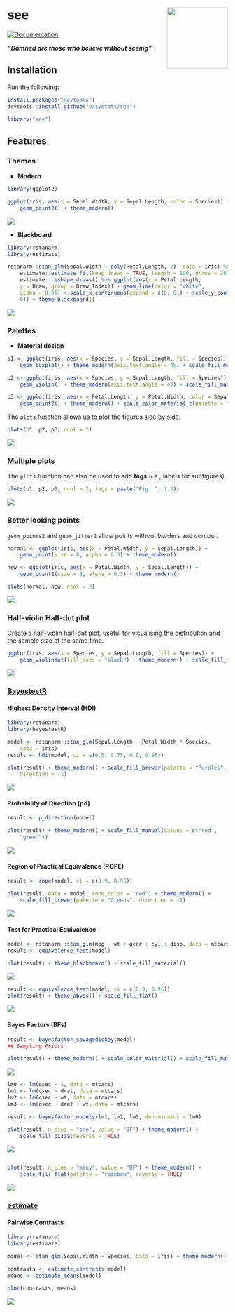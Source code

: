 
# see <img src='man/figures/logo.png' align="right" height="139" />

<!-- [![Build -->

<!-- Status](https://travis-ci.org/easystats/see.svg?branch=master)](https://travis-ci.org/easystats/see) -->

<!-- [![codecov](https://codecov.io/gh/easystats/see/branch/master/graph/badge.svg)](https://codecov.io/gh/easystats/see) -->

[![Documentation](https://img.shields.io/badge/documentation-see-orange.svg?colorB=E91E63)](https://easystats.github.io/see/)

***“Damned are those who believe without seeing”***

## Installation

Run the following:

``` r
install.packages("devtools")
devtools::install_github("easystats/see")
```

``` r
library("see")
```

## Features

### Themes

  - **Modern**

<!-- end list -->

``` r
library(ggplot2)

ggplot(iris, aes(x = Sepal.Width, y = Sepal.Length, color = Species)) + 
    geom_point2() + theme_modern()
```

![](man/figures/unnamed-chunk-4-1.png)<!-- -->

  - **Blackboard**

<!-- end list -->

``` r
library(rstanarm)
library(estimate)

rstanarm::stan_glm(Sepal.Width ~ poly(Petal.Length, 2), data = iris) %>% 
    estimate::estimate_fit(keep_draws = TRUE, length = 100, draws = 250) %>% 
    estimate::reshape_draws() %>% ggplot(aes(x = Petal.Length, 
    y = Draw, group = Draw_Index)) + geom_line(color = "white", 
    alpha = 0.05) + scale_x_continuous(expand = c(0, 0)) + scale_y_continuous(expand = c(0, 
    0)) + theme_blackboard()
```

![](man/figures/unnamed-chunk-6-1.png)<!-- -->

### Palettes

  - **Material design**

<!-- end list -->

``` r
p1 <- ggplot(iris, aes(x = Species, y = Sepal.Length, fill = Species)) + 
    geom_boxplot() + theme_modern(axis.text.angle = 45) + scale_fill_material_d()

p2 <- ggplot(iris, aes(x = Species, y = Sepal.Length, fill = Species)) + 
    geom_violin() + theme_modern(axis.text.angle = 45) + scale_fill_material_d(palette = "ice")

p3 <- ggplot(iris, aes(x = Petal.Length, y = Petal.Width, color = Sepal.Length)) + 
    geom_point2() + theme_modern() + scale_color_material_c(palette = "rainbow")
```

The `plots` function allows us to plot the figures side by side.

``` r
plots(p1, p2, p3, ncol = 2)
```

![](man/figures/unnamed-chunk-8-1.png)<!-- -->

### Multiple plots

The `plots` function can also be used to add **tags** (*i.e.*, labels
for subfigures).

``` r
plots(p1, p2, p3, ncol = 2, tags = paste("Fig. ", 1:3))
```

![](man/figures/unnamed-chunk-9-1.png)<!-- -->

### Better looking points

`geom_points2` and `geom_jitter2` allow points without borders and
contour.

``` r
normal <- ggplot(iris, aes(x = Petal.Width, y = Sepal.Length)) + 
    geom_point(size = 8, alpha = 0.3) + theme_modern()

new <- ggplot(iris, aes(x = Petal.Width, y = Sepal.Length)) + 
    geom_point2(size = 8, alpha = 0.3) + theme_modern()

plots(normal, new, ncol = 2)
```

![](man/figures/unnamed-chunk-10-1.png)<!-- -->

### Half-violin Half-dot plot

Create a half-violin half-dot plot, useful for visualising the
distribution and the sample size at the same time.

``` r
ggplot(iris, aes(x = Species, y = Sepal.Length, fill = Species)) + 
    geom_violindot(fill_dots = "black") + theme_modern() + scale_fill_material_d()
```

![](man/figures/unnamed-chunk-11-1.png)<!-- -->

### [BayestestR](https://github.com/easystats/bayestestR)

#### Highest Density Interval (HDI)

``` r
library(rstanarm)
library(bayestestR)

model <- rstanarm::stan_glm(Sepal.Length ~ Petal.Width * Species, 
    data = iris)
result <- hdi(model, ci = c(0.5, 0.75, 0.9, 0.95))

plot(result) + theme_modern() + scale_fill_brewer(palette = "Purples", 
    direction = -1)
```

![](man/figures/unnamed-chunk-13-1.png)<!-- -->

#### Probability of Direction (pd)

``` r
result <- p_direction(model)

plot(result) + theme_modern() + scale_fill_manual(values = c("red", 
    "green"))
```

![](man/figures/unnamed-chunk-15-1.png)<!-- -->

#### Region of Practical Equivalence (ROPE)

``` r
result <- rope(model, ci = c(0.9, 0.95))

plot(result, data = model, rope_color = "red") + theme_modern() + 
    scale_fill_brewer(palette = "Greens", direction = -1)
```

![](man/figures/unnamed-chunk-17-1.png)<!-- -->

#### Test for Practical Equivalence

``` r
model <- rstanarm::stan_glm(mpg ~ wt + gear + cyl + disp, data = mtcars)
result <- equivalence_test(model)

plot(result) + theme_blackboard() + scale_fill_material()
```

![](man/figures/unnamed-chunk-19-1.png)<!-- -->

``` r
result <- equivalence_test(model, ci = c(0.9, 0.95))
plot(result) + theme_abyss() + scale_fill_flat()
```

![](man/figures/unnamed-chunk-20-1.png)<!-- -->

#### Bayes Factors (BFs)

``` r
result <- bayesfactor_savagedickey(model)
## Sampling Priors

plot(result) + theme_modern() + scale_color_material() + scale_fill_material()
```

![](man/figures/unnamed-chunk-21-1.png)<!-- -->

``` r
lm0 <- lm(qsec ~ 1, data = mtcars)
lm1 <- lm(qsec ~ drat, data = mtcars)
lm2 <- lm(qsec ~ wt, data = mtcars)
lm3 <- lm(qsec ~ drat + wt, data = mtcars)

result <- bayesfactor_models(lm1, lm2, lm3, denominator = lm0)

plot(result, n_pies = "one", value = "BF") + theme_modern() + 
    scale_fill_pizza(reverse = TRUE)
```

![](man/figures/unnamed-chunk-22-1.png)<!-- -->

``` r

plot(result, n_pies = "many", value = "BF") + theme_modern() + 
    scale_fill_flat(palette = "rainbow", reverse = TRUE)
```

![](man/figures/unnamed-chunk-22-2.png)<!-- -->

### [estimate](https://github.com/easystats/estimate)

#### Pairwise Contrasts

``` r
library(rstanarm)
library(estimate)

model <- stan_glm(Sepal.Width ~ Species, data = iris) + theme_modern()

contrasts <- estimate_contrasts(model)
means <- estimate_means(model)

plot(contrasts, means)
```

![](man/figures/unnamed-chunk-24-1.png)<!-- -->
